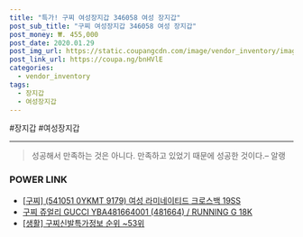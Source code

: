 ```yaml
--- 
title: "특가! 구찌 여성장지갑 346058 여성 장지갑" 
post_sub_title: "구찌 여성장지갑 346058 여성 장지갑" 
post_money: ₩. 455,000 
post_date: 2020.01.29 
post_img_url: https://static.coupangcdn.com/image/vendor_inventory/images/2017/01/12/14/2/e634aea9-eb8f-4784-b110-e89ed1089152.jpg 
post_link_url: https://coupa.ng/bnHVlE 
categories: 
  - vendor_inventory 
tags: 
  - 장지갑 
  - 여성장지갑 
--- 
```

  #장지갑 #여성장지갑 
<hr> 

> 성공해서 만족하는 것은 아니다. 만족하고 있었기 때문에 성공한 것이다.– 알랭 


### POWER LINK

* <a href="https://blog.naver.com/sakai111/221783858243" target="_blank">[구찌] (541051 0YKMT 9179) 여성 라미네이티드 크로스백 19SS</a>
* <a href="https://blog.naver.com/santokki14/221779337303" target="_blank">구찌 쥬얼리 GUCCI YBA481664001 (481664) / RUNNING G 18K</a>
* <a href="https://blog.naver.com/fasyy4321/221772159135" target="_blank"> [생활] 구찌신발특가정보 순위 ~53위</a>
